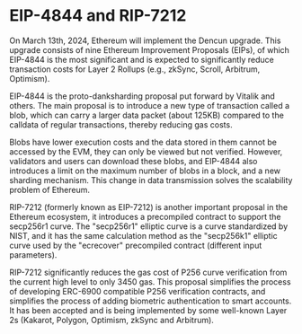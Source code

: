 # EIP-4844 and RIP-7212

On March 13th, 2024, Ethereum will implement the Dencun upgrade. This upgrade consists of nine Ethereum Improvement Proposals (EIPs), of which EIP-4844 is the most significant and is expected to significantly reduce transaction costs for Layer 2 Rollups (e.g., zkSync, Scroll, Arbitrum, Optimism).

EIP-4844 is the proto-danksharding proposal put forward by Vitalik and others. The main proposal is to introduce a new type of transaction called a blob, which can carry a larger data packet (about 125KB) compared to the calldata of regular transactions, thereby reducing gas costs.

Blobs have lower execution costs and the data stored in them cannot be accessed by the EVM, they can only be viewed but not verified. However, validators and users can download these blobs, and EIP-4844 also introduces a limit on the maximum number of blobs in a block, and a new sharding mechanism. This change in data transmission solves the scalability problem of Ethereum.

RIP-7212 (formerly known as EIP-7212) is another important proposal in the Ethereum ecosystem, it introduces a precompiled contract to support the secp256r1 curve. The "secp256r1" elliptic curve is a curve standardized by NIST, and it has the same calculation method as the "secp256k1" elliptic curve used by the "ecrecover" precompiled contract (different input parameters).

RIP-7212 significantly reduces the gas cost of P256 curve verification from the current high level to only 3450 gas. This proposal simplifies the process of developing ERC-6900 compatible P256 verification contracts, and simplifies the process of adding biometric authentication to smart accounts. It has been accepted and is being implemented by some well-known Layer 2s (Kakarot, Polygon, Optimism, zkSync and Arbitrum).

